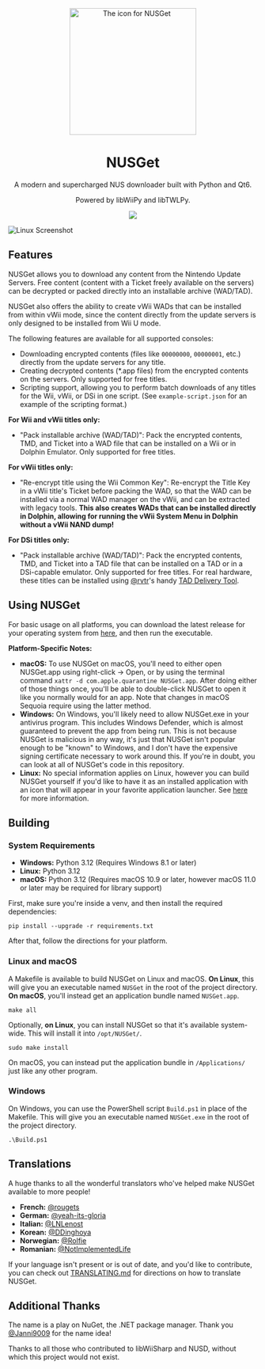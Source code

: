 <div align="center">
 <img src="https://github.com/user-attachments/assets/156eb949-93aa-4453-b7a0-99b784ec0c8c" alt="The icon for NUSGet" width=256 height=256>
 <h1>NUSGet</h1>
 <p>A modern and supercharged NUS downloader built with Python and Qt6.</p>
 <p>Powered by libWiiPy and libTWLPy.</p>
 <a href="https://github.com/NinjaCheetah/NUSGet/actions/workflows/python-build.yml">
  <img src="https://github.com/NinjaCheetah/NUSGet/actions/workflows/python-build.yml/badge.svg">
 </a>
</div>

![Linux Screenshot](https://github.com/user-attachments/assets/f9e0e6c4-6a04-4c2b-bffd-7a1dc58671ff)
 
## Features
NUSGet allows you to download any content from the Nintendo Update Servers. Free content (content with a Ticket freely available on the servers) can be decrypted or packed directly into an installable archive (WAD/TAD).

NUSGet also offers the ability to create vWii WADs that can be installed from within vWii mode, since the content directly from the update servers is only designed to be installed from Wii U mode.

The following features are available for all supported consoles:
- Downloading encrypted contents (files like `00000000`, `00000001`, etc.) directly from the update servers for any title.
- Creating decrypted contents (*.app files) from the encrypted contents on the servers. Only supported for free titles.
- Scripting support, allowing you to perform batch downloads of any titles for the Wii, vWii, or DSi in one script. (See `example-script.json` for an example of the scripting format.)

**For Wii and vWii titles only:**
- "Pack installable archive (WAD/TAD)": Pack the encrypted contents, TMD, and Ticket into a WAD file that can be installed on a Wii or in Dolphin Emulator. Only supported for free titles.

**For vWii titles only:**
- "Re-encrypt title using the Wii Common Key": Re-encrypt the Title Key in a vWii title's Ticket before packing the WAD, so that the WAD can be installed via a normal WAD manager on the vWii, and can be extracted with legacy tools. **This also creates WADs that can be installed directly in Dolphin, allowing for running the vWii System Menu in Dolphin without a vWii NAND dump!**

**For DSi titles only:**
- "Pack installable archive (WAD/TAD)": Pack the encrypted contents, TMD, and Ticket into a TAD file that can be installed on a TAD or in a DSi-capable emulator. Only supported for free titles. For real hardware, these titles can be installed using [@rvtr](https://github.com/rvtr)'s handy [TAD Delivery Tool](https://github.com/rvtr/TDT).

## Using NUSGet
For basic usage on all platforms, you can download the latest release for your operating system from [here](https://github.com/NinjaCheetah/NUSGet/releases/latest), and then run the executable.

**Platform-Specific Notes:**
- **macOS:** To use NUSGet on macOS, you'll need to either open NUSGet.app using right-click -> Open, or by using the terminal command `xattr -d com.apple.quarantine NUSGet.app`. After doing either of those things once, you'll be able to double-click NUSGet to open it like you normally would for an app. Note that changes in macOS Sequoia require using the latter method.
- **Windows:** On Windows, you'll likely need to allow NUSGet.exe in your antivirus program. This includes Windows Defender, which is almost guaranteed to prevent the app from being run. This is not because NUSGet is malicious in any way, it's just that NUSGet isn't popular enough to be "known" to Windows, and I don't have the expensive signing certificate necessary to work around this. If you're in doubt, you can look at all of NUSGet's code in this repository.
- **Linux:** No special information applies on Linux, however you can build NUSGet yourself if you'd like to have it as an installed application with an icon that will appear in your favorite application launcher. See [here](https://github.com/NinjaCheetah/NUSGet?tab=readme-ov-file#for-linux-users) for more information.

## Building
### System Requirements
- **Windows:** Python 3.12 (Requires Windows 8.1 or later)
- **Linux:** Python 3.12
- **macOS:** Python 3.12 (Requires macOS 10.9 or later, however macOS 11.0 or later may be required for library support)

First, make sure you're inside a venv, and then install the required dependencies:
```shell
pip install --upgrade -r requirements.txt
```
After that, follow the directions for your platform.

### Linux and macOS
A Makefile is available to build NUSGet on Linux and macOS. **On Linux**, this will give you an executable named `NUSGet` in the root of the project directory. **On macOS**, you'll instead get an application bundle named `NUSGet.app`.
```shell
make all
```

Optionally, **on Linux**, you can install NUSGet so that it's available system-wide. This will install it into `/opt/NUSGet/`.
```shell
sudo make install
```
On macOS, you can instead put the application bundle in `/Applications/` just like any other program.

### Windows
On Windows, you can use the PowerShell script `Build.ps1` in place of the Makefile. This will give you an executable named `NUSGet.exe` in the root of the project directory.
```shell
.\Build.ps1
```

## Translations
A huge thanks to all the wonderful translators who've helped make NUSGet available to more people!
 - **French:** [@rougets](https://github.com/rougets)
 - **German:** [@yeah-its-gloria](https://github.com/yeah-its-gloria)
 - **Italian:** [@LNLenost](https://github.com/LNLenost)
 - **Korean:** [@DDinghoya](https://github.com/DDinghoya)
 - **Norwegian:** [@Rolfie](https://github.com/rolfiee)
 - **Romanian:** [@NotImplementedLife](https://github.com/NotImplementedLife)

If your language isn't present or is out of date, and you'd like to contribute, you can check out [TRANSLATING.md](https://github.com/NinjaCheetah/NUSGet/blob/main/TRANSLATING.md) for directions on how to translate NUSGet.


## Additional Thanks
The name is a play on NuGet, the .NET package manager. Thank you [@Janni9009](https://github.com/Janni9009) for the name idea!

Thanks to all those who contributed to libWiiSharp and NUSD, without which this project would not exist.
